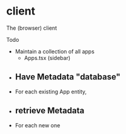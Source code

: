 # client
The (browser) client



Todo
- Maintain a collection of all apps
  - Apps.tsx (sidebar)
- Have Metadata "database"
  - 
- For each existing App entity, 
- retrieve Metadata
  - 
- For each new one
